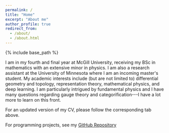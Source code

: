 ```yaml
---
permalink: /
title: "Home"
excerpt: "About me"
author_profile: true
redirect_from: 
  - /about/
  - /about.html
---
```


{% include base_path %}

I am in my fourth and final year at McGill University, receiving my BSc in mathematics with an extensive minor in physics. I am also a research assistant at the University of Minnesota where I am an incoming master's student. My academic interests include (but are not limited to) differential geometry and topology, representation theory, mathematical physics, and deep learning. I am particularly intrigued by fundamental physics and I have many questions regarding gauge theory and categorification---I have a lot more to learn on this front.

For an updated version of my CV, please follow the corresponding tab above.

For programming projects, see my [GitHub Repository](https://github.com/monte-mahlum)
